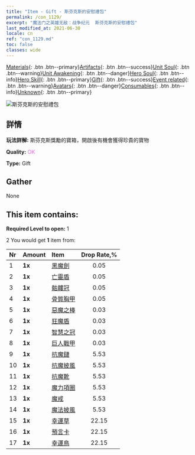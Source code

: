 ```yaml
---
title: "Item - Gift - 斯芬克斯的安慰禮包"
permalink: /con_1129/
excerpt: "魔法门之英雄无敌：战争纪元  斯芬克斯的安慰禮包"
last_modified_at: 2021-06-30
locale: cn
ref: "con_1129.md"
toc: false
classes: wide
---
```

 [Materials](/ItemsCN/){: .btn .btn--primary}[Artifacts](/ItemsCN/Artifacts/){: .btn .btn--success}[Unit Soul](/ItemsCN/UnitSoul/){: .btn .btn--warning}[Unit Awakening](/ItemsCN/UnitAwakening/){: .btn .btn--danger}[Hero Soul](/ItemsCN/HeroSoul/){: .btn .btn--info}[Hero Skill](/ItemsCN/HeroSkill/){: .btn .btn--primary}[Gift](/ItemsCN/Gift/){: .btn .btn--success}[Event related](/ItemsCN/Events/){: .btn .btn--warning}[Avatars](/ItemsCN/Avatars/){: .btn .btn--danger}[Consumables](/ItemsCN/Consumables/){: .btn .btn--info}[Unknown](/ItemsCN/Unknown/){: .btn .btn--primary}

 ![斯芬克斯的安慰禮包](/images/t/i_907002.png)

## 詳情
 **玩法詳解:** 斯芬克斯獎勵的寶箱，開啟後有機會獲得珍貴的寶物

 **Quality:** <span style="color: #DA70D6">OK</span>

 **Type:** Gift

## Gather

  None

## This item contains:

 **Required Level to open:** 1

 2 You would get **1** item  from:

  | Nr | Amount |     Item    | Drop Rate,% |
  |:---|:-------|:------------|:---------:|
  | 1 |  **1x** | [黑魔劍](/cn/Items/art_121/) | 0.05 | 
  | 2 |  **1x** | [亡靈盾](/cn/Items/art_122/) | 0.05 | 
  | 3 |  **1x** | [骷髏冠](/cn/Items/art_123/) | 0.05 | 
  | 4 |  **1x** | [骨質胸甲](/cn/Items/art_124/) | 0.05 | 
  | 5 |  **1x** | [惡魔之棒](/cn/Items/art_125/) | 0.03 | 
  | 6 |  **1x** | [狂魔盾](/cn/Items/art_126/) | 0.03 | 
  | 7 |  **1x** | [智慧之冠](/cn/Items/art_127/) | 0.03 | 
  | 8 |  **1x** | [巨人戰甲](/cn/Items/art_128/) | 0.03 | 
  | 9 |  **1x** | [抗魔鏈](/cn/Items/art_118/) | 5.53 | 
  | 10 |  **1x** | [抗魔披風](/cn/Items/art_119/) | 5.53 | 
  | 11 |  **1x** | [抗魔靴](/cn/Items/art_120/) | 5.53 | 
  | 12 |  **1x** | [魔力項圈](/cn/Items/art_115/) | 5.53 | 
  | 13 |  **1x** | [魔戒](/cn/Items/art_116/) | 5.53 | 
  | 14 |  **1x** | [魔法披風](/cn/Items/art_117/) | 5.53 | 
  | 15 |  **1x** | [幸運草](/cn/Items/art_109/) | 22.15 | 
  | 16 |  **1x** | [預言卡](/cn/Items/art_110/) | 22.15 | 
  | 17 |  **1x** | [幸運鳥](/cn/Items/art_111/) | 22.15 | 
